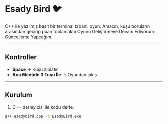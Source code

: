 # Esady Bird 🐦

C++ ile yazılmış basit bir terminal tabanlı oyun. Amacın, kuşu boruların arasından geçirip puan toplamaktır.Oyunu Geliştirmeye Devam Ediyorum Güncelleme Yapcağım.

---

## Kontroller

- **Space** → Kuşu zıplatır  
- **Ana Menüde 3 Tuşu İle** → Oyundan çıkış  

---

## Kurulum

1. C++ derleyicisi ile kodu derle:

```bash
g++ esadybird.cpp -o EsadyBird.exe
